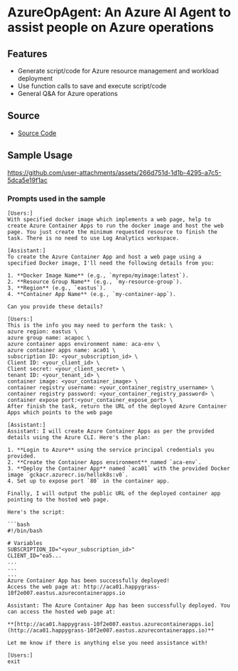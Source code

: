 # AzureOpAgent: An Azure AI Agent to assist people on Azure operations

## Features
- Generate script/code for Azure resource management and workload deployment
- Use function calls to save and execute script/code
- General Q&A for Azure operations

## Source
- [Source Code](./azureop.py)

## Sample Usage

https://github.com/user-attachments/assets/266d751d-1d1b-4295-a7c5-5dca5e19f1ac

### Prompts used in the sample
```
[Users:]
With specified docker image which implements a web page, help to create Azure Container Apps to run the docker image and host the web page. You just create the minimum requested resource to finish the task. There is no need to use Log Analytics workspace.

[Assistant:]
To create the Azure Container App and host a web page using a specified Docker image, I'll need the following details from you:

1. **Docker Image Name** (e.g., `myrepo/myimage:latest`).
2. **Resource Group Name** (e.g., `my-resource-group`).
3. **Region** (e.g., `eastus`).
4. **Container App Name** (e.g., `my-container-app`).

Can you provide these details?

[Users:]
This is the info you may need to perform the task: \
azure region: eastus \
azure group name: acapoc \
azure container apps environment name: aca-env \
azure container apps name: aca01 \
subscription ID: <your_subscription_id> \
Client ID: <your_client_id> \
Client secret: <your_client_secret> \
tenant ID: <your_tenant_id> \
container image: <your_container_image> \
container registry username: <your_container_registry_username> \
container registry password: <your_container_registry_password> \
container expose port:<your_container_expose_port> \
After finish the task, return the URL of the deployed Azure Container Apps which points to the web page

[Assistant:]
Assistant: I will create Azure Container Apps as per the provided details using the Azure CLI. Here's the plan:

1. **Login to Azure** using the service principal credentials you provided.
2. **Create the Container Apps environment** named `aca-env`.
3. **Deploy the Container App** named `aca01` with the provided Docker image `gckacr.azurecr.io/hellok8s:v0`.
4. Set up to expose port `80` in the container app.

Finally, I will output the public URL of the deployed container app pointing to the hosted web page.

Here's the script:

```bash
#!/bin/bash

# Variables
SUBSCRIPTION_ID="<your_subscription_id>"
CLIENT_ID="ea5...
...
...
...
Azure Container App has been successfully deployed!
Access the web page at: http://aca01.happygrass-10f2e007.eastus.azurecontainerapps.io

Assistant: The Azure Container App has been successfully deployed. You can access the hosted web page at:

**[http://aca01.happygrass-10f2e007.eastus.azurecontainerapps.io](http://aca01.happygrass-10f2e007.eastus.azurecontainerapps.io)**

Let me know if there is anything else you need assistance with!

[Users:]
exit

```
